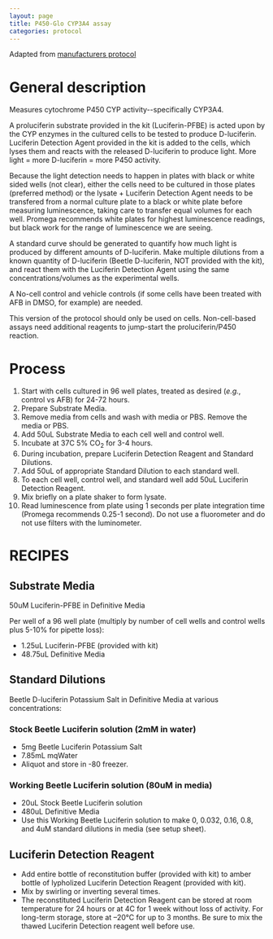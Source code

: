 ```yaml
---
layout: page
title: P450-Glo CYP3A4 assay
categories: protocol
---
```


Adapted from [manufacturers protocol][1]

# General description

Measures cytochrome P450 CYP activity--specifically CYP3A4.

A proluciferin substrate provided in the kit (Luciferin-PFBE) is acted upon by the CYP enzymes in the cultured cells to be tested to produce D-luciferin. Luciferin Detection Agent  provided in the kit is added to the cells, which lyses them and reacts with the released D-luciferin to produce light. More light = more D-luciferin = more P450 activity.

Because the light detection needs to happen in plates with black or white sided wells (not clear), either the cells need to be cultured in those plates (preferred method) or the lysate + Luciferin Detection Agent needs to be transfered from a normal culture plate to a black or white plate before measuring luminescence, taking care to transfer equal volumes for each well. Promega recommends white plates for highest luminescence readings, but black work for the range of luminescence we are seeing.

A standard curve should be generated to quantify how much light is produced by different amounts of D-luciferin. Make multiple dilutions from a known quantity of D-luciferin (Beetle D-luciferin, NOT provided with the kit), and react them with the Luciferin Detection Agent using the same concentrations/volumes as the experimental wells.

A No-cell control and vehicle controls (if some cells have been treated with AFB in DMSO, for example) are needed.

This version of the protocol should only be used on cells. Non-cell-based assays need additional reagents to jump-start the proluciferin/P450 reaction.


# Process

1. Start with cells cultured in 96 well plates, treated as desired (_e.g._, control vs AFB) for 24-72 hours.
1. Prepare Substrate Media.
1. Remove media from cells and wash with media or PBS. Remove the media or PBS.
1. Add 50uL Substrate Media to each cell well and control well.
1. Incubate at 37C 5% CO<sub>2</sub> for 3-4 hours.
1. During incubation, prepare Luciferin Detection Reagent and Standard Dilutions.
1. Add 50uL of appropriate Standard Dilution to each standard well.
1. To each cell well, control well, and standard well add 50uL Luciferin Detection Reagent.
1. Mix briefly on a plate shaker to form lysate.
1. Read luminescence from plate using 1 seconds per plate integration time (Promega recommends 0.25-1 second). Do not use a fluorometer and do not use filters with the luminometer.


# RECIPES

## Substrate Media
50uM Luciferin-PFBE in Definitive Media

Per well of a 96 well plate (multiply by number of cell wells and control wells plus 5-10% for pipette loss):
  * 1.25uL Luciferin-PFBE (provided with kit)
  * 48.75uL Definitive Media

## Standard Dilutions
Beetle D-luciferin Potassium Salt in Definitive Media at various concentrations:

### Stock Beetle Luciferin solution (2mM in water)

  * 5mg Beetle Luciferin Potassium Salt
  * 7.85mL mqWater
  * Aliquot and store in -80 freezer.

### Working Beetle Luciferin solution (80uM in media)

  * 20uL Stock Beetle Luciferin solution
  * 480uL Definitive Media
  * Use this Working Beetle Luciferin solution to make 0, 0.032, 0.16, 0.8, and 4uM standard dilutions in media (see setup sheet).

## Luciferin Detection Reagent

  * Add entire bottle of reconstitution buffer (provided with kit) to amber bottle of lypholized Luciferin Detection Reagent (provided with kit).
  * Mix by swirling or inverting several times.
  * The reconstituted Luciferin Detection Reagent can be stored at room temperature for 24 hours or at 4C for 1 week without loss of activity. For long-term storage, store at –20°C for up to 3 months. Be sure to mix the thawed Luciferin Detection reagent well before use.

[1]: https://www.promega.com/-/media/files/resources/protocols/technical-bulletins/101/p450-glo-assays-protocol.pdf?la=en
